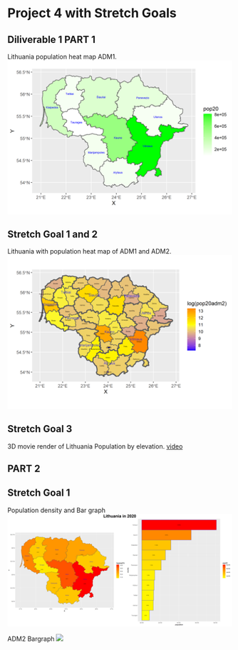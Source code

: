 # Project 4 with Stretch Goals

## Diliverable 1 PART 1
Lithuania population heat map ADM1.
![](ltu_pop20.png)

## Stretch Goal 1 and 2

Lithuania with population heat map of ADM1 and ADM2.
![](ltu_pop20adm2.png)

## Stretch Goal 3 

3D movie render of Lithuania Population by elevation.
[video](nld_pop20_stretch_goal_3.mp4)

## PART 2
## Stretch Goal 1 
Population density and Bar graph
![](Project4bardensity.png)

ADM2 Bargraph
![](project4stretchgoal1.png)
